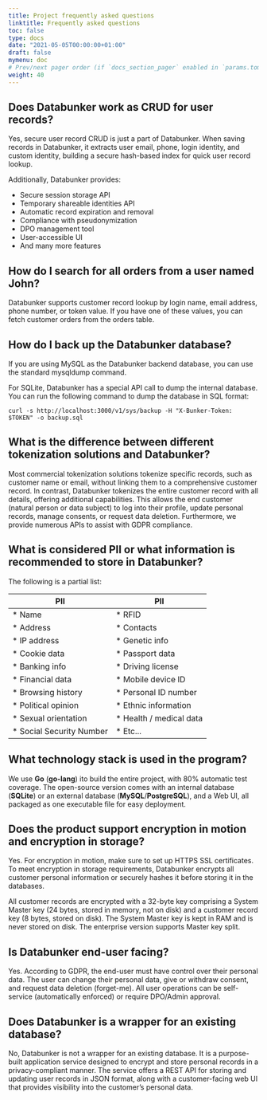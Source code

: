 ```yaml
---
title: Project frequently asked questions
linktitle: Frequently asked questions
toc: false
type: docs
date: "2021-05-05T00:00:00+01:00"
draft: false
mymenu: doc
# Prev/next pager order (if `docs_section_pager` enabled in `params.toml`)
weight: 40
---
```


## Does Databunker work as CRUD for user records?

Yes, secure user record CRUD is just a part of Databunker. When saving records in Databunker, it extracts user email, phone, login identity, and custom identity, building a secure hash-based index for quick user record lookup.

Additionally, Databunker provides:
* Secure session storage API
* Temporary shareable identities API
* Automatic record expiration and removal
* Compliance with pseudonymization
* DPO management tool
* User-accessible UI
* And many more features

## How do I search for all orders from a user named John?

Databunker supports customer record lookup by login name, email address, phone number, or token value. If you have one of these values, you can fetch customer orders from the orders table.

## How do I back up the Databunker database?

If you are using MySQL as the Databunker backend database, you can use the standard mysqldump command.

For SQLite, Databunker has a special API call to dump the internal database. You can run the following command to dump the database in SQL format:

```
curl -s http://localhost:3000/v1/sys/backup -H "X-Bunker-Token: $TOKEN" -o backup.sql
```

## What is the difference between different tokenization solutions and Databunker?

Most commercial tokenization solutions tokenize specific records, such as customer name or email, without linking them to a comprehensive customer record. In contrast, Databunker tokenizes the entire customer record with all details, offering additional capabilities. This allows the end customer (natural person or data subject) to log into their profile, update personal records, manage consents, or request data deletion. Furthermore, we provide numerous APIs to assist with GDPR compliance.

## What is considered PII or what information is recommended to store in Databunker?

The following is a partial list:

| PII                           | PII                       |
| ----------------------------- | ------------------------- |
| * Name                        | * RFID                    |
| * Address                     | * Contacts                |
| * IP address                  | * Genetic info            |
| * Cookie data                 | * Passport data           |
| * Banking info                | * Driving license         |
| * Financial data              | * Mobile device ID        |
| * Browsing history            | * Personal ID number      |
| * Political opinion           | * Ethnic information      |
| * Sexual orientation          | * Health / medical data   |
| * Social Security Number      | * Etc...                  |


## What technology stack is used in the program?

We use **Go** (**go-lang**) ito build the entire project, with 80% automatic test coverage. The open-source version comes with an internal database (**SQLite**) or an external database (**MySQL**/**PostgreSQL**), and a Web UI, all packaged as one executable file for easy deployment.

## Does the product support encryption in motion and encryption in storage?
Yes. For encryption in motion, make sure to set up HTTPS SSL certificates. To meet encryption in storage requirements, Databunker encrypts all customer personal information or securely hashes it before storing it in the databases.

All customer records are encrypted with a 32-byte key comprising a System Master key (24 bytes, stored in memory, not on disk) and a customer record key (8 bytes, stored on disk). The System Master key is kept in RAM and is never stored on disk. The enterprise version supports Master key split.

## Is Databunker end-user facing?

Yes. According to GDPR, the end-user must have control over their personal data. The user can change their personal data, give or withdraw consent, and request data deletion (forget-me). All user operations can be self-service (automatically enforced) or require DPO/Admin approval.

## Does Databunker is a wrapper for an existing database?

No, Databunker is not a wrapper for an existing database. It is a purpose-built application service designed to encrypt and store personal records in a privacy-compliant manner. The service offers a REST API for storing and updating user records in JSON format, along with a customer-facing web UI that provides visibility into the customer’s personal data.
